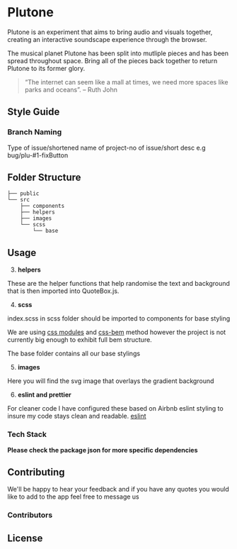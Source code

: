 # Plutone

Plutone is an experiment that aims to bring audio and visuals together, creating an interactive soundscape experience through the browser.

The musical planet Plutone has been split into mutliple pieces and has been spread throughout space. Bring all of the pieces back together to return Plutone to its former glory.

> “The internet can seem like a mall at times, we need more spaces like parks and oceans”. – Ruth John

## Style Guide

### Branch Naming

Type of issue/shortened name of project-no of issue/short desc
e.g bug/plu-#1-fixButton

## Folder Structure

```
├── public
└── src
    ├── components
    ├── helpers
    ├── images
    └── scss
        └── base
```

## Usage

3. **helpers**

These are the helper functions that help randomise the text and background that is then imported into QuoteBox.js.

4. **scss**

index.scss in scss folder should be imported to components for base styling

We are using [css modules](https://facebook.github.io/create-react-app/docs/adding-a-css-modules-stylesheet) and [css-bem](https://css-tricks.com/bem-101/) method however the project is not currently big enough to exhibit full bem structure.

The base folder contains all our base stylings

5. **images**

Here you will find the svg image that overlays the gradient background

6. **eslint and prettier**

For cleaner code I have configured these based on Airbnb eslint styling to insure my code stays clean
and readable. [eslint](https://www.npmjs.com/package/eslint-config-airbnb)

### Tech Stack

**Please check the package json for more specific dependencies**

## Contributing

We'll be happy to hear your feedback and if you have any quotes you would like to add to the app
feel free to message us

### Contributors

## License
